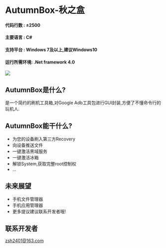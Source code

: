 
# AutumnBox-秋之盒
#### 代码行数 : ±2500
#### 主要语言 : C#
#### 支持平台 : Windows 7及以上,建议Windows10
#### 运行所需环境: .Net framework 4.0
![](http://autumnbox.zsh2401.top/pics/demo/0.23.0demo.png)
## AutumnBox是什么?
是一个简约的刷机工具箱,对Google Adb工具包进行GUI封装,方便了不懂命令行的玩机人.
## AutumnBox能干什么?
* 为您的设备刷入第三方Recovery
* 向设备推送文件
* 一键激活黑域服务
* 一键激活冰箱
* 解锁System,获取完整root控制权
* ...
## 未来展望
* 手机文件管理器
* 手机应用管理器
* 更多提议建议联系开发者哦!
## 联系开发者
zsh2401@163.com
